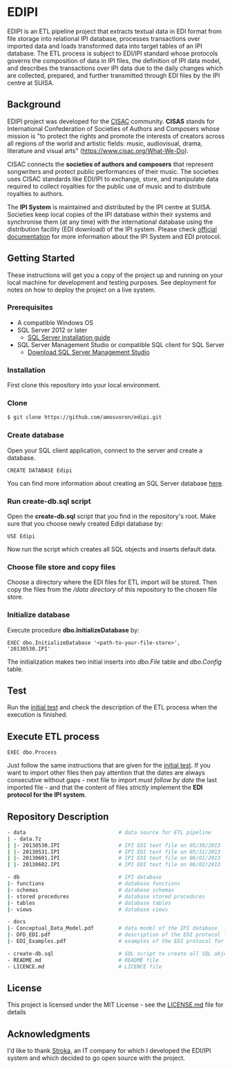 # EDIPI

EDIPI is an ETL pipeline project that extracts textual data in EDI format from file storage into relational IPI database, processes transactions over imported data and loads transformed data into target tables of an IPI database. The ETL process is subject to EDI/IPI standard whose protocols governs the composition of data in IPI files, the definition of IPI data model, and describes the transactions over IPI data due to the daily changes which are collected, prepared, and further transmitted through EDI files by the IPI centre at SUISA. 

## Background

EDIPI project was developed for the [CISAC](https://www.cisac.org) community. **CISAS** stands for International Confederation of Societies of Authors and Composers whose mission is "to protect the rights and promote the interests of creators across all regions of the world and artistic fields: music, audiovisual, drama, literature and visual arts" (https://www.cisac.org/What-We-Do).

CISAC connects the **societies of authors and composers** that represent songwriters and protect public performances of their music. The societies uses CISAC standards like EDI/IPI to exchange, store, and manipulate data required to collect royalties for the public use of music and to distribute royalties to authors.

The **IPI System** is maintained and distributed by the IPI centre at SUISA.
Societies keep local copies of the IPI database within their systems and synchronise them (at any time) with the international database using the distribution facility (EDI download) of the IPI system. Please check [official documentation](/docs) for more information about the IPI System and EDI protocol.


## Getting Started

These instructions will get you a copy of the project up and running on your local machine for development and testing purposes. See deployment for notes on how to deploy the project on a live system.

### Prerequisites

 - A compatible Windows OS
 - SQL Server 2012 or later
     + [SQL Server installation guide](https://docs.microsoft.com/en-us/sql/database-engine/install-windows/install-sql-server?view=sql-server-ver15)
 - SQL Server Management Studio or compatible SQL client for SQL Server
     + [Download SQL Server Management Studio](https://docs.microsoft.com/en-us/sql/ssms/download-sql-server-management-studio-ssms?view=sql-server-ver15)


### Installation

First clone this repository into your local environment.

### Clone
```sh
$ git clone https://github.com/amosvoron/edipi.git
```

### Create database

Open your SQL client application, connect to the server and create a database.

```
CREATE DATABASE Edipi
```

You can find more information about creating an SQL Server database [here](https://docs.microsoft.com/en-us/sql/t-sql/statements/create-database-transact-sql?view=sql-server-ver15).

### Run create-db.sql script

Open the **create-db.sql** script that you find in the repository's root. Make sure that you choose newly created Edipi database by:

```
USE Edipi
```

Now run the script which creates all SQL objects and inserts default data.

### Choose file store and copy files

Choose a directory where the EDI files for ETL import will be stored. Then copy the files from the */data directory* of this repository to the chosen file store.

### Initialize database

Execute procedure **dbo.InitializeDatabase** by:

```
EXEC dbo.InitializeDatabase '<path-to-your-file-store>', '20130530.IPI'
```

The initialization makes two initial inserts into *dbo.File* table and *dbo.Config* table.

## Test

Run the [initial test](/test) and check the description of the ETL process when the execution is finished.

## Execute ETL process

```
EXEC dbo.Process
```

Just follow the same instructions that are given for the [initial test](/test). If you want to import other files then pay attention that the dates are always consecutive without gaps - next file to import *must follow by date* the last imported file - and that the content of files *strictly* implement the **EDI protocol for the IPI system**. 

## Repository Description

```sh
- data                              # data source for ETL pipeline
| - data.7z
| |- 20130530.IPI                   # IPI EDI text file on 05/30/2013
| |- 20130531.IPI                   # IPI EDI text file on 05/31/2013
| |- 20130601.IPI                   # IPI EDI text file on 06/01/2013
| |- 20130602.IPI                   # IPI EDI text file on 06/02/2013

- db                                # IPI database
|- functions                        # database functions 
|- schemas                          # database schemas
|- stored procedures                # database stored procedures
|- tables                           # database tables
|- views                            # database views

- docs
|- Conceptual_Data_Model.pdf        # data model of the IPI database
|- DFD_EDI.pdf                      # description of the EDI protocol for the IPI system
|- EDI_Examples.pdf                 # examples of the EDI protocol for the IPI system

- create-db.sql                     # SQL script to create all SQL objects with default data
- README.md                         # README file
- LICENCE.md                        # LICENCE file
```

## License

This project is licensed under the MIT License - see the [LICENSE.md](LICENSE.md) file for details

## Acknowledgments

I'd like to thank [Stroka](https://www.stroka.si/), an IT company for which I developed the EDI/IPI system and which decided to go open source with the project.  

